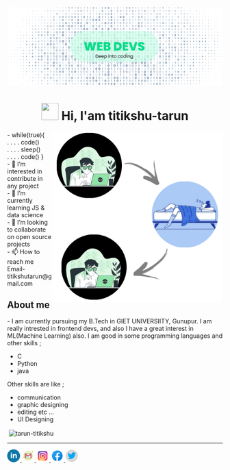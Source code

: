 <img align="center" src="https://github.com/tarun-titikshu/img/blob/main/git_banner.jpg" >

<span><h1 align="center"><span><img height="40px" width="40px" src="https://media4.giphy.com/media/3ohhwMDyS6rv3sB8yI/giphy.gif?cid=6c09b952th10lccy4vdjte0l768y1pvts3ndqc8posvd4x9h&rid=giphy.gif&ct=s"></span> Hi, I'am titikshu-tarun</h1></span>

<span>
  <img height="400px" width="400px" align="right" src="https://github.com/tarun-titikshu/img/blob/main/side-git.png"> 
- while(true){ <br>
  . . . . code() <br>
  . . . . sleep() <br>
  . . . . code() }<br>
- 👀 I’m interested in contribute in any project <br>
- 🌱 I’m currently learning JS & data science <br>
- 💞️ I’m looking to collaborate on open source projects <br>
- 📫 How to reach me Email- titikshutarun@gmail.com <br>
<h2>About me</h2>
- I am currently pursuing my B.Tech in GIET UNIVERSIITY, Gunupur.
  I am really intrested in frontend devs, and also I have a great
  interest in ML(Machine Learning) also.
  I am good in some programming languages and other skills ; <br>
  
- C
- Python <br>
- java <br>
  
Other skills are like ; <br>
  
- communication <br>
- graphic designing <br>
- editing etc ... <br>
- UI Designing <br>
  
</span>

<p>&nbsp;<img align="center" src="https://github-readme-stats.vercel.app/api?username=tarun-titikshu&show_icons=true&locale=en" alt="tarun-titikshu" /></p>

<hr>
<span><a href="https://www.linkedin.com/in/titikshu-tarun-behera-48555b213/"><img height="30px" width="30px"src="https://github.com/tarun-titikshu/img/blob/main/179330.png"></span>
<span><a href="mailto:titikshutarun@gmail.com"><img height="30px" width="30px"src="https://github.com/tarun-titikshu/img/blob/main/icons8-gmail-logo-500.png"></span>
<span><a href="https://www.instagram.com/tarun_titikshu/"><img height="30px" width="30px"src="https://github.com/tarun-titikshu/img/blob/main/icons8-instagram-240.png"></span>
<span><a href="https://www.facebook.com/tarunsincostan.ssd/"><img height="30px" width="30px"src="https://github.com/tarun-titikshu/img/blob/main/icons8-facebook-240.png"></span>
  <span><a href="https://twitter.com/Tarun_titikshu"><img height="30px" width="30px"src="https://github.com/tarun-titikshu/img/blob/main/icons8-twitter-480.png"></span>

<!---
- 👋 Hi, I’m @tarun-titikshu

-    Alternate Email- tarundzy@gmail.com   
-    Contact.number- 8260709227

tarun-titikshu/tarun-titikshu is a ✨ special ✨ repository because its `README.md` (this file) appears on your GitHub profile.
You can click the Preview link to take a look at your changes.
--->
